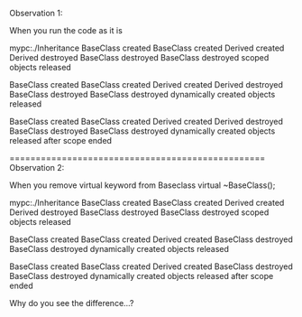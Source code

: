 Observation 1:

When you run the code as it is

mypc:./Inheritance
BaseClass created
BaseClass created
Derived created
Derived destroyed
BaseClass destroyed
BaseClass destroyed
scoped objects released

BaseClass created
BaseClass created
Derived created
Derived destroyed
BaseClass destroyed
BaseClass destroyed
dynamically created objects released

BaseClass created
BaseClass created
Derived created
Derived destroyed
BaseClass destroyed
BaseClass destroyed
dynamically created objects released after scope ended


=================================================
Observation 2:

When you remove virtual keyword from Baseclass virtual ~BaseClass();

mypc:./Inheritance
BaseClass created
BaseClass created
Derived created
Derived destroyed
BaseClass destroyed
BaseClass destroyed
scoped objects released

BaseClass created
BaseClass created
Derived created
BaseClass destroyed
BaseClass destroyed
dynamically created objects released

BaseClass created
BaseClass created
Derived created
BaseClass destroyed
BaseClass destroyed
dynamically created objects released after scope ended


Why do you see the difference...?

